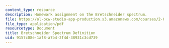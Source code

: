 ```yaml
---
content_type: resource
description: Homework assignment on the Bretschneider spectrum.
file: https://ol-ocw-studio-app-production.s3.amazonaws.com/courses/2-017j-design-of-electromechanical-robotic-systems-fall-2009/9157c08e1af8a7b42f4d38931c3cd739_MIT2_017JF09_p04.pdf
file_type: application/pdf
resourcetype: Document
title: Bretschneider Spectrum Definition
uid: 9157c08e-1af8-a7b4-2f4d-38931c3cd739
---
```

